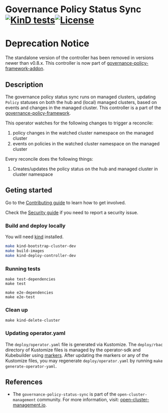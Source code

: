 [comment]: # ( Copyright Contributors to the Open Cluster Management project )

# Governance Policy Status Sync [![KinD tests](https://github.com/open-cluster-management-io/governance-policy-status-sync/actions/workflows/kind.yml/badge.svg?branch=main&event=push)](https://github.com/open-cluster-management-io/governance-policy-status-sync/actions/workflows/kind.yml)[![License](https://img.shields.io/:license-apache-blue.svg)](http://www.apache.org/licenses/LICENSE-2.0.html)

# Deprecation Notice

The standalone version of the controller has been removed in versions newer than v0.8.x. This controller is now part of
[governance-policy-framework-addon](https://github.com/open-cluster-management-io/governance-policy-framework-addon).

## Description

The governance policy status sync runs on managed clusters, updating `Policy` statuses on both the hub and (local) managed clusters, based on events and changes in the managed cluster. This controller is a part of the [governance-policy-framework](https://github.com/open-cluster-management-io/governance-policy-framework).

This operator watches for the following changes to trigger a reconcile:

1. policy changes in the watched cluster namespace on the managed cluster
2. events on policies in the watched cluster namespace on the managed cluster

Every reconcile does the following things:

1. Creates/updates the policy status on the hub and managed cluster in cluster namespace

## Geting started

Go to the
[Contributing guide](https://github.com/open-cluster-management-io/community/blob/main/sig-policy/contribution-guidelines.md)
to learn how to get involved.

Check the [Security guide](SECURITY.md) if you need to report a security issue.

### Build and deploy locally
You will need [kind](https://kind.sigs.k8s.io/docs/user/quick-start/) installed.

```bash
make kind-bootstrap-cluster-dev
make build-images
make kind-deploy-controller-dev
```
### Running tests
```
make test-dependencies
make test

make e2e-dependencies
make e2e-test
```

### Clean up
```
make kind-delete-cluster
```

### Updating operator.yaml

The `deploy/operator.yaml` file is generated via Kustomize. The `deploy/rbac` directory of
Kustomize files is managed by the operator-sdk and Kubebuilder using
[markers](https://book.kubebuilder.io/reference/markers.html). After updating the markers or
any of the Kustomize files, you may regenerate `deploy/operator.yaml` by running
`make generate-operator-yaml`.

## References

- The `governance-policy-status-sync` is part of the `open-cluster-management` community. For more information, visit: [open-cluster-management.io](https://open-cluster-management.io).

<!---
Date: 10/05/2022
-->

